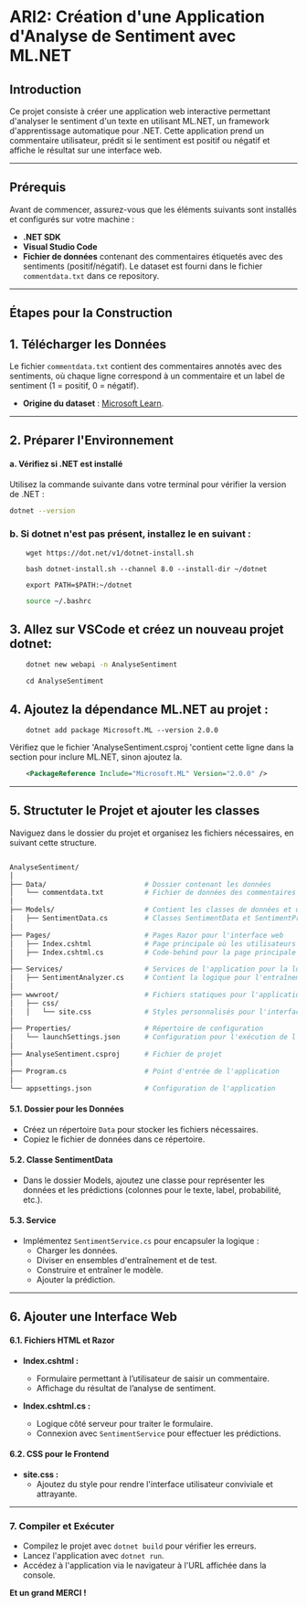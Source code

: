 # **ARI2: Création d'une Application d'Analyse de Sentiment avec ML.NET**

## **Introduction**
Ce projet consiste à créer une application web interactive permettant d'analyser le sentiment d'un texte en utilisant ML.NET, un framework d'apprentissage automatique pour .NET. Cette application prend un commentaire utilisateur, prédit si le sentiment est positif ou négatif et affiche le résultat sur une interface web.

---

## **Prérequis**
Avant de commencer, assurez-vous que les éléments suivants sont installés et configurés sur votre machine :

- **.NET SDK**  
- **Visual Studio Code**  
- **Fichier de données** contenant des commentaires étiquetés avec des sentiments (positif/négatif). Le dataset est fourni dans le fichier `commentdata.txt` dans ce repository.

---

## **Étapes pour la Construction**

## 1. Télécharger les Données
Le fichier `commentdata.txt` contient des commentaires annotés avec des sentiments, où chaque ligne correspond à un commentaire et un label de sentiment (1 = positif, 0 = négatif).  
- **Origine du dataset** : [Microsoft Learn](https://learn.microsoft.com/).

---

## 2. Préparer l'Environnement

#### a. Vérifiez si .NET est installé
Utilisez la commande suivante dans votre terminal pour vérifier la version de .NET :
```bash
dotnet --version
```
### b.  Si dotnet n'est pas présent, installez le en suivant  :

```
    wget https://dot.net/v1/dotnet-install.sh
```

```
    bash dotnet-install.sh --channel 8.0 --install-dir ~/dotnet
```
```
    export PATH=$PATH:~/dotnet
```
```bash
    source ~/.bashrc
```
## 3.  Allez sur VSCode et créez un nouveau projet dotnet:
```bash
    dotnet new webapi -n AnalyseSentiment
```
```
    cd AnalyseSentiment
```

## 4.  Ajoutez la dépendance ML.NET au projet :
```
    dotnet add package Microsoft.ML --version 2.0.0
``` 

Vérifiez que le fichier  'AnalyseSentiment.csproj 'contient cette ligne dans la section <ItemGroup> pour inclure ML.NET, sinon ajoutez la. 

```xml
    <PackageReference Include="Microsoft.ML" Version="2.0.0" />
```
* * * * *

## 5. Structuter le Projet et ajouter les classes 
Naviguez dans le dossier du projet et organisez les fichiers nécessaires, en suivant cette structure.

```bash

AnalyseSentiment/ 
│
├── Data/                        # Dossier contenant les données
│   └── commentdata.txt          # Fichier de données des commentaires annotés
│
├── Models/                      # Contient les classes de données et de prédiction
│   ├── SentimentData.cs         # Classes SentimentData et SentimentPrediction
│
├── Pages/                       # Pages Razor pour l'interface web
│   ├── Index.cshtml             # Page principale où les utilisateurs saisissent des commentaires
│   ├── Index.cshtml.cs          # Code-behind pour la page principale
│
├── Services/                    # Services de l'application pour la logique réutilisable
│   ├── SentimentAnalyzer.cs     # Contient la logique pour l'entraînement et la prédiction des sentiments
│
├── wwwroot/                     # Fichiers statiques pour l'application web
│   ├── css/
│   │   └── site.css             # Styles personnalisés pour l'interface web
│
├── Properties/                  # Répertoire de configuration
│   └── launchSettings.json      # Configuration pour l'exécution de l'application
│
├── AnalyseSentiment.csproj      # Fichier de projet
│
├── Program.cs                   # Point d'entrée de l'application
│
└── appsettings.json             # Configuration de l'application

```


#### **5.1. Dossier pour les Données**  
- Créez un répertoire `Data` pour stocker les fichiers nécessaires.  
- Copiez le fichier de données dans ce répertoire.  

#### **5.2. Classe SentimentData**  
- Dans le dossier Models, ajoutez une classe pour représenter les données et les prédictions (colonnes pour le texte, label, probabilité, etc.).  

#### **5.3. Service**  
- Implémentez `SentimentService.cs` pour encapsuler la logique :  
  - Charger les données.  
  - Diviser en ensembles d'entraînement et de test.  
  - Construire et entraîner le modèle.  
  - Ajouter la prédiction.  
---

## 6. Ajouter une Interface Web 

#### **6.1. Fichiers HTML et Razor**  

- **Index.cshtml :**  
  - Formulaire permettant à l’utilisateur de saisir un commentaire.  
  - Affichage du résultat de l’analyse de sentiment.  

- **Index.cshtml.cs :**  
  - Logique côté serveur pour traiter le formulaire.  
  - Connexion avec `SentimentService` pour effectuer les prédictions.  

#### **6.2. CSS pour le Frontend**  
- **site.css :**  
  - Ajoutez du style pour rendre l'interface utilisateur conviviale et attrayante.  

---

### **7. Compiler et Exécuter**  
- Compilez le projet avec `dotnet build` pour vérifier les erreurs.  
- Lancez l'application avec `dotnet run`.  
- Accédez à l'application via le navigateur à l'URL affichée dans la console.  


**Et un grand MERCI !**
